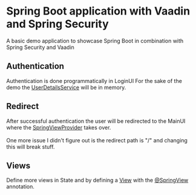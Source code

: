 # Spring Boot application with Vaadin and Spring Security
A basic demo application to showcase Spring Boot in combination with Spring Security and Vaadin

## Authentication
Authentication is done programmatically in LoginUI 
For the sake of the demo the [UserDetailsService](http://www.baeldung.com/spring-security-authentication-with-a-database)
will be in memory.

## Redirect
After successful authentication the user will be redirected to the MainUI where the [SpringViewProvider](https://vaadin.com/api/vaadin-spring/com/vaadin/spring/navigator/SpringViewProvider.html)
takes over.
<br/>
<br/>
One more issue I didn't figure out is the redirect path is "/" and changing this will break stuff.

## Views
Define more views in State and by defining a 
[View](https://vaadin.com/api/com/vaadin/navigator/View.html) 
with the [@SpringView](https://vaadin.com/api/vaadin-spring/com/vaadin/spring/annotation/SpringView.html) annotation.


